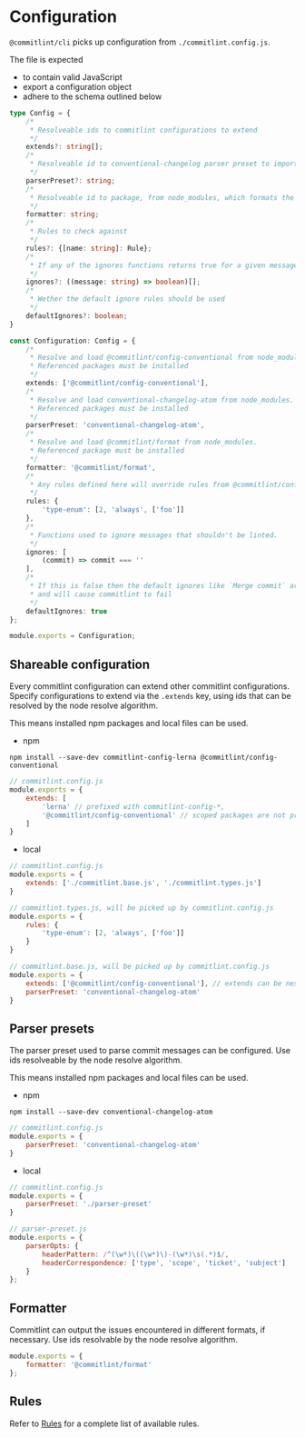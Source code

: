 # Configuration

`@commitlint/cli` picks up configuration from `./commitlint.config.js`.

The file is expected 

* to contain valid JavaScript
* export a configuration object
* adhere to the schema outlined below

```ts
type Config = {
    /*
     * Resolveable ids to commitlint configurations to extend
     */
    extends?: string[];
    /*
     * Resolveable id to conventional-changelog parser preset to import and use
     */
    parserPreset?: string;
    /*
     * Resolveable id to package, from node_modules, which formats the output.
     */
    formatter: string;
    /*
     * Rules to check against
     */
    rules?: {[name: string]: Rule};
    /*
     * If any of the ignores functions returns true for a given message it will not be linted.
     */
    ignores?: ((message: string) => boolean)[];
    /*
     * Wether the default ignore rules should be used
     */
    defaultIgnores?: boolean;
}

const Configuration: Config = {
    /*
     * Resolve and load @commitlint/config-conventional from node_modules.
     * Referenced packages must be installed
     */
    extends: ['@commitlint/config-conventional'],
    /*
     * Resolve and load conventional-changelog-atom from node_modules. 
     * Referenced packages must be installed
     */
    parserPreset: 'conventional-changelog-atom',
    /*
     * Resolve and load @commitlint/format from node_modules.
     * Referenced package must be installed
     */
    formatter: '@commitlint/format',
    /*
     * Any rules defined here will override rules from @commitlint/config-conventional
     */
    rules: {
        'type-enum': [2, 'always', ['foo']]
    },
    /*
     * Functions used to ignore messages that shouldn't be linted.
     */
    ignores: [
        (commit) => commit === ''
    ],
    /*
     * If this is false then the default ignores like `Merge commit` are not ignored
     * and will cause commitlint to fail
     */
    defaultIgnores: true
};

module.exports = Configuration;
```

## Shareable configuration

Every commitlint configuration can extend other commitlint configurations.
Specify configurations to extend via the `.extends` key, using ids 
that can be resolved by the node resolve algorithm.

This means installed npm packages and local files can be used.

* npm

```
npm install --save-dev commitlint-config-lerna @commitlint/config-conventional
```

```js
// commitlint.config.js
module.exports = {
    extends: [
        'lerna' // prefixed with commitlint-config-*,
        '@commitlint/config-conventional' // scoped packages are not prefixed
    ]
}
```

* local


```js
// commitlint.config.js
module.exports = {
    extends: ['./commitlint.base.js', './commitlint.types.js']
}
```

```js
// commitlint.types.js, will be picked up by commitlint.config.js
module.exports = {
    rules: {
        'type-enum': [2, 'always', ['foo']]
    }
}
```

```js
// commitlint.base.js, will be picked up by commitlint.config.js
module.exports = {
    extends: ['@commitlint/config-conventional'], // extends can be nested
    parserPreset: 'conventional-changelog-atom'
}
```

## Parser presets

The parser preset used to parse commit messages can be configured. 
Use ids resolveable by the node resolve algorithm.

This means installed npm packages and local files can be used.

* npm

```
npm install --save-dev conventional-changelog-atom
```

```js
// commitlint.config.js
module.exports = {
    parserPreset: 'conventional-changelog-atom'
}
```

* local

```js
// commitlint.config.js
module.exports = {
    parserPreset: './parser-preset'
}
```

```js
// parser-preset.js
module.exports = {
    parserOpts: {
        headerPattern: /^(\w*)\((\w*)\)-(\w*)\s(.*)$/,
        headerCorrespondence: ['type', 'scope', 'ticket', 'subject']
    }
};
```

## Formatter

Commitlint can output the issues encountered in different formats, if necessary.
Use ids resolvable by the node resolve algorithm.

```js
module.exports = {
    formatter: '@commitlint/format'
};
```

## Rules

Refer to [Rules](reference-rules.md) for a complete list of available rules.
